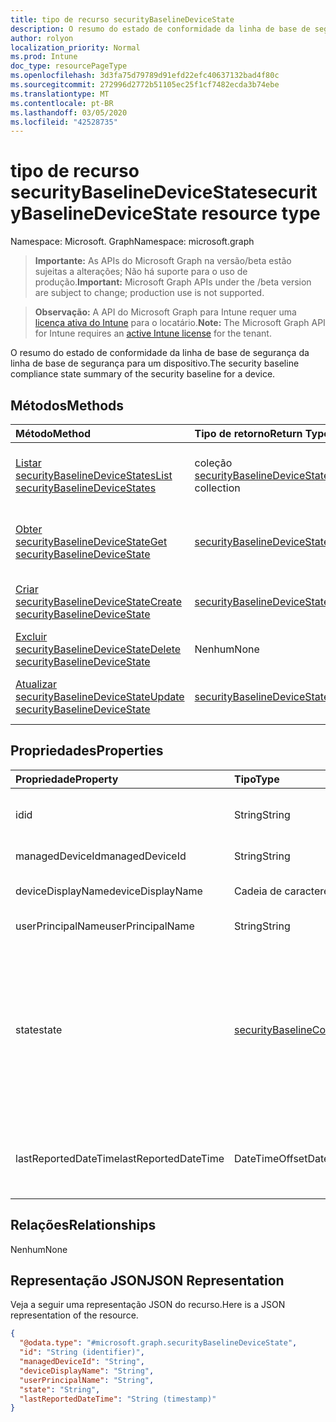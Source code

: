 ```yaml
---
title: tipo de recurso securityBaselineDeviceState
description: O resumo do estado de conformidade da linha de base de segurança da linha de base de segurança para um dispositivo.
author: rolyon
localization_priority: Normal
ms.prod: Intune
doc_type: resourcePageType
ms.openlocfilehash: 3d3fa75d79789d91efd22efc40637132bad4f80c
ms.sourcegitcommit: 272996d2772b51105ec25f1cf7482ecda3b74ebe
ms.translationtype: MT
ms.contentlocale: pt-BR
ms.lasthandoff: 03/05/2020
ms.locfileid: "42528735"
---
```

# <a name="securitybaselinedevicestate-resource-type"></a><span data-ttu-id="a01b4-103">tipo de recurso securityBaselineDeviceState</span><span class="sxs-lookup"><span data-stu-id="a01b4-103">securityBaselineDeviceState resource type</span></span>

<span data-ttu-id="a01b4-104">Namespace: Microsoft. Graph</span><span class="sxs-lookup"><span data-stu-id="a01b4-104">Namespace: microsoft.graph</span></span>

> <span data-ttu-id="a01b4-105">**Importante:** As APIs do Microsoft Graph na versão/beta estão sujeitas a alterações; Não há suporte para o uso de produção.</span><span class="sxs-lookup"><span data-stu-id="a01b4-105">**Important:** Microsoft Graph APIs under the /beta version are subject to change; production use is not supported.</span></span>

> <span data-ttu-id="a01b4-106">**Observação:** A API do Microsoft Graph para Intune requer uma [licença ativa do Intune](https://go.microsoft.com/fwlink/?linkid=839381) para o locatário.</span><span class="sxs-lookup"><span data-stu-id="a01b4-106">**Note:** The Microsoft Graph API for Intune requires an [active Intune license](https://go.microsoft.com/fwlink/?linkid=839381) for the tenant.</span></span>

<span data-ttu-id="a01b4-107">O resumo do estado de conformidade da linha de base de segurança da linha de base de segurança para um dispositivo.</span><span class="sxs-lookup"><span data-stu-id="a01b4-107">The security baseline compliance state summary of the security baseline for a device.</span></span>

## <a name="methods"></a><span data-ttu-id="a01b4-108">Métodos</span><span class="sxs-lookup"><span data-stu-id="a01b4-108">Methods</span></span>
|<span data-ttu-id="a01b4-109">Método</span><span class="sxs-lookup"><span data-stu-id="a01b4-109">Method</span></span>|<span data-ttu-id="a01b4-110">Tipo de retorno</span><span class="sxs-lookup"><span data-stu-id="a01b4-110">Return Type</span></span>|<span data-ttu-id="a01b4-111">Descrição</span><span class="sxs-lookup"><span data-stu-id="a01b4-111">Description</span></span>|
|:---|:---|:---|
|[<span data-ttu-id="a01b4-112">Listar securityBaselineDeviceStates</span><span class="sxs-lookup"><span data-stu-id="a01b4-112">List securityBaselineDeviceStates</span></span>](../api/intune-deviceintent-securitybaselinedevicestate-list.md)|<span data-ttu-id="a01b4-113">coleção [securityBaselineDeviceState](../resources/intune-deviceintent-securitybaselinedevicestate.md)</span><span class="sxs-lookup"><span data-stu-id="a01b4-113">[securityBaselineDeviceState](../resources/intune-deviceintent-securitybaselinedevicestate.md) collection</span></span>|<span data-ttu-id="a01b4-114">Listar Propriedades e relações dos objetos [securityBaselineDeviceState](../resources/intune-deviceintent-securitybaselinedevicestate.md) .</span><span class="sxs-lookup"><span data-stu-id="a01b4-114">List properties and relationships of the [securityBaselineDeviceState](../resources/intune-deviceintent-securitybaselinedevicestate.md) objects.</span></span>|
|[<span data-ttu-id="a01b4-115">Obter securityBaselineDeviceState</span><span class="sxs-lookup"><span data-stu-id="a01b4-115">Get securityBaselineDeviceState</span></span>](../api/intune-deviceintent-securitybaselinedevicestate-get.md)|[<span data-ttu-id="a01b4-116">securityBaselineDeviceState</span><span class="sxs-lookup"><span data-stu-id="a01b4-116">securityBaselineDeviceState</span></span>](../resources/intune-deviceintent-securitybaselinedevicestate.md)|<span data-ttu-id="a01b4-117">Leia as propriedades e as relações do objeto [securityBaselineDeviceState](../resources/intune-deviceintent-securitybaselinedevicestate.md) .</span><span class="sxs-lookup"><span data-stu-id="a01b4-117">Read properties and relationships of the [securityBaselineDeviceState](../resources/intune-deviceintent-securitybaselinedevicestate.md) object.</span></span>|
|[<span data-ttu-id="a01b4-118">Criar securityBaselineDeviceState</span><span class="sxs-lookup"><span data-stu-id="a01b4-118">Create securityBaselineDeviceState</span></span>](../api/intune-deviceintent-securitybaselinedevicestate-create.md)|[<span data-ttu-id="a01b4-119">securityBaselineDeviceState</span><span class="sxs-lookup"><span data-stu-id="a01b4-119">securityBaselineDeviceState</span></span>](../resources/intune-deviceintent-securitybaselinedevicestate.md)|<span data-ttu-id="a01b4-120">Criar um novo objeto [securityBaselineDeviceState](../resources/intune-deviceintent-securitybaselinedevicestate.md) .</span><span class="sxs-lookup"><span data-stu-id="a01b4-120">Create a new [securityBaselineDeviceState](../resources/intune-deviceintent-securitybaselinedevicestate.md) object.</span></span>|
|[<span data-ttu-id="a01b4-121">Excluir securityBaselineDeviceState</span><span class="sxs-lookup"><span data-stu-id="a01b4-121">Delete securityBaselineDeviceState</span></span>](../api/intune-deviceintent-securitybaselinedevicestate-delete.md)|<span data-ttu-id="a01b4-122">Nenhum</span><span class="sxs-lookup"><span data-stu-id="a01b4-122">None</span></span>|<span data-ttu-id="a01b4-123">Exclui [securityBaselineDeviceState](../resources/intune-deviceintent-securitybaselinedevicestate.md).</span><span class="sxs-lookup"><span data-stu-id="a01b4-123">Deletes a [securityBaselineDeviceState](../resources/intune-deviceintent-securitybaselinedevicestate.md).</span></span>|
|[<span data-ttu-id="a01b4-124">Atualizar securityBaselineDeviceState</span><span class="sxs-lookup"><span data-stu-id="a01b4-124">Update securityBaselineDeviceState</span></span>](../api/intune-deviceintent-securitybaselinedevicestate-update.md)|[<span data-ttu-id="a01b4-125">securityBaselineDeviceState</span><span class="sxs-lookup"><span data-stu-id="a01b4-125">securityBaselineDeviceState</span></span>](../resources/intune-deviceintent-securitybaselinedevicestate.md)|<span data-ttu-id="a01b4-126">Atualiza as propriedades de um objeto [securityBaselineDeviceState](../resources/intune-deviceintent-securitybaselinedevicestate.md) .</span><span class="sxs-lookup"><span data-stu-id="a01b4-126">Update the properties of a [securityBaselineDeviceState](../resources/intune-deviceintent-securitybaselinedevicestate.md) object.</span></span>|

## <a name="properties"></a><span data-ttu-id="a01b4-127">Propriedades</span><span class="sxs-lookup"><span data-stu-id="a01b4-127">Properties</span></span>
|<span data-ttu-id="a01b4-128">Propriedade</span><span class="sxs-lookup"><span data-stu-id="a01b4-128">Property</span></span>|<span data-ttu-id="a01b4-129">Tipo</span><span class="sxs-lookup"><span data-stu-id="a01b4-129">Type</span></span>|<span data-ttu-id="a01b4-130">Descrição</span><span class="sxs-lookup"><span data-stu-id="a01b4-130">Description</span></span>|
|:---|:---|:---|
|<span data-ttu-id="a01b4-131">id</span><span class="sxs-lookup"><span data-stu-id="a01b4-131">id</span></span>|<span data-ttu-id="a01b4-132">String</span><span class="sxs-lookup"><span data-stu-id="a01b4-132">String</span></span>|<span data-ttu-id="a01b4-133">Identificador exclusivo da entidade</span><span class="sxs-lookup"><span data-stu-id="a01b4-133">Unique identifier of the entity</span></span>|
|<span data-ttu-id="a01b4-134">managedDeviceId</span><span class="sxs-lookup"><span data-stu-id="a01b4-134">managedDeviceId</span></span>|<span data-ttu-id="a01b4-135">String</span><span class="sxs-lookup"><span data-stu-id="a01b4-135">String</span></span>|<span data-ttu-id="a01b4-136">ID de dispositivo do Intune</span><span class="sxs-lookup"><span data-stu-id="a01b4-136">Intune device id</span></span>|
|<span data-ttu-id="a01b4-137">deviceDisplayName</span><span class="sxs-lookup"><span data-stu-id="a01b4-137">deviceDisplayName</span></span>|<span data-ttu-id="a01b4-138">Cadeia de caracteres</span><span class="sxs-lookup"><span data-stu-id="a01b4-138">String</span></span>|<span data-ttu-id="a01b4-139">Nome de exibição do dispositivo</span><span class="sxs-lookup"><span data-stu-id="a01b4-139">Display name of the device</span></span>|
|<span data-ttu-id="a01b4-140">userPrincipalName</span><span class="sxs-lookup"><span data-stu-id="a01b4-140">userPrincipalName</span></span>|<span data-ttu-id="a01b4-141">String</span><span class="sxs-lookup"><span data-stu-id="a01b4-141">String</span></span>|<span data-ttu-id="a01b4-142">Nome UPN</span><span class="sxs-lookup"><span data-stu-id="a01b4-142">User Principal Name</span></span>|
|<span data-ttu-id="a01b4-143">state</span><span class="sxs-lookup"><span data-stu-id="a01b4-143">state</span></span>|[<span data-ttu-id="a01b4-144">securityBaselineComplianceState</span><span class="sxs-lookup"><span data-stu-id="a01b4-144">securityBaselineComplianceState</span></span>](../resources/intune-deviceintent-securitybaselinecompliancestate.md)|<span data-ttu-id="a01b4-145">Estado de conformidade da linha de base de segurança.</span><span class="sxs-lookup"><span data-stu-id="a01b4-145">Security baseline compliance state.</span></span> <span data-ttu-id="a01b4-146">Os possíveis valores são: `unknown`, `secure`, `notApplicable`, `notSecure`, `error`, `conflict`.</span><span class="sxs-lookup"><span data-stu-id="a01b4-146">Possible values are: `unknown`, `secure`, `notApplicable`, `notSecure`, `error`, `conflict`.</span></span>|
|<span data-ttu-id="a01b4-147">lastReportedDateTime</span><span class="sxs-lookup"><span data-stu-id="a01b4-147">lastReportedDateTime</span></span>|<span data-ttu-id="a01b4-148">DateTimeOffset</span><span class="sxs-lookup"><span data-stu-id="a01b4-148">DateTimeOffset</span></span>|<span data-ttu-id="a01b4-149">Data e hora da última modificação do relatório de política</span><span class="sxs-lookup"><span data-stu-id="a01b4-149">Last modified date time of the policy report</span></span>|

## <a name="relationships"></a><span data-ttu-id="a01b4-150">Relações</span><span class="sxs-lookup"><span data-stu-id="a01b4-150">Relationships</span></span>
<span data-ttu-id="a01b4-151">Nenhum</span><span class="sxs-lookup"><span data-stu-id="a01b4-151">None</span></span>

## <a name="json-representation"></a><span data-ttu-id="a01b4-152">Representação JSON</span><span class="sxs-lookup"><span data-stu-id="a01b4-152">JSON Representation</span></span>
<span data-ttu-id="a01b4-153">Veja a seguir uma representação JSON do recurso.</span><span class="sxs-lookup"><span data-stu-id="a01b4-153">Here is a JSON representation of the resource.</span></span>
<!-- {
  "blockType": "resource",
  "keyProperty": "id",
  "@odata.type": "microsoft.graph.securityBaselineDeviceState"
}
-->
``` json
{
  "@odata.type": "#microsoft.graph.securityBaselineDeviceState",
  "id": "String (identifier)",
  "managedDeviceId": "String",
  "deviceDisplayName": "String",
  "userPrincipalName": "String",
  "state": "String",
  "lastReportedDateTime": "String (timestamp)"
}
```



